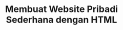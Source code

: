 ---
slug: membuat-website-pribadi-sederhana-dengan-html
title: Membuat Website Pribadi Sederhana dengan HTML
description: Membuat Website Pribadi Sederhana dengan HTML
type: course
course: belajar-html-dasar
publishedAt: 2026-01-01 06:00:00 +0700
---